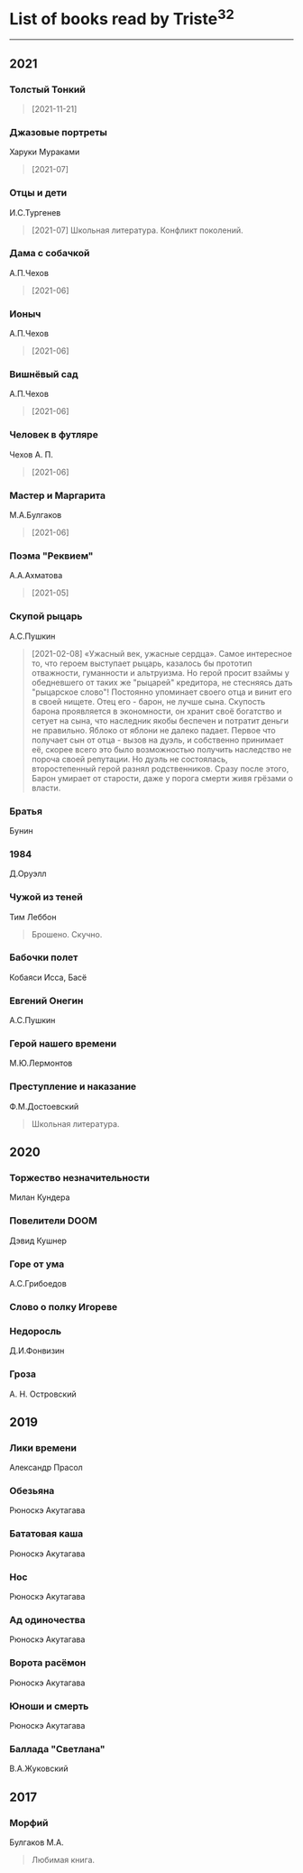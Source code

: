 # List of books read by Triste<sup>32</sup>
---

## 2021

### Толстый Тонкий
> [2021-11-21] 


### Джазовые портреты
Харуки Мураками
> [2021-07] 


### Отцы и дети
И.С.Тургенев
> [2021-07] Школьная литература.
> Конфликт поколений.


### Дама с собачкой
А.П.Чехов
> [2021-06] 


### Ионыч
А.П.Чехов
> [2021-06] 


### Вишнёвый сад
А.П.Чехов
> [2021-06] 


### Человек в футляре
Чехов А. П.
> [2021-06] 


### Мастер и Маргарита
М.А.Булгаков
> [2021-06] 


### Поэма "Реквием"
А.А.Ахматова
> [2021-05] 


### Скупой рыцарь
А.С.Пушкин
> [2021-02-08] «Ужасный век, ужасные сердца».
> Самое интересное то, что героем выступает рыцарь, казалось бы прототип отважности, гуманности и альтруизма. Но герой просит взаймы у обедневшего от таких же "рыцарей" кредитора, не стесняясь дать "рыцарское слово"! Постоянно упоминает своего отца и винит его в своей нищете.
> Отец его - барон, не лучше сына. Скупость барона проявляется в экономности, он хранит своё богатство и сетует на сына, что наследник якобы беспечен и потратит деньги не правильно. Яблоко от яблони не далеко падает.
>  Первое что получает сын от отца - вызов на дуэль, и собственно принимает её, скорее всего это было возможностью получить наследство не пороча своей репутации. Но дуэль не состоялась, второстепенный герой разнял родственников.
> Сразу после этого, Барон умирает от старости, даже у порога смерти живя грёзами о власти.


### Братья
Бунин


### 1984
Д.Оруэлл


### Чужой из теней
Тим Леббон
> Брошено. Скучно.


### Бабочки полет
Кобаяси Исса, Басё


### Евгений Онегин
А.С.Пушкин


### Герой нашего времени
М.Ю.Лермонтов


### Преступление и наказание
Ф.М.Достоевский
> Школьная литература.



## 2020

### Торжество незначительности
Милан Кундера


### Повелители DOOM
Дэвид Кушнер


### Горе от ума
А.С.Грибоедов


### Слово о полку Игореве


### Недоросль
Д.И.Фонвизин


### Гроза
А. Н. Островский



## 2019

### Лики времени
Александр Прасол


### Обезьяна
Рюноскэ Акутагава


### Бататовая каша
Рюноскэ Акутагава


### Нос
Рюноскэ Акутагава


### Ад одиночества
Рюноскэ Акутагава


### Ворота расёмон
Рюноскэ Акутагава


### Юноши и смерть
Рюноскэ Акутагава


### Баллада "Светлана"
В.А.Жуковский



## 2017

### Морфий
Булгаков М.А.
> Любимая книга.



